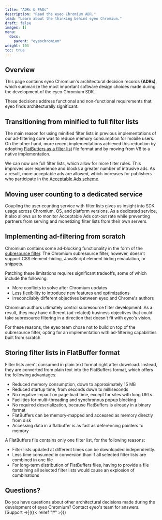 ```yaml
---
title: "ADRs & FAQs"
description: "Read the eyeo Chromium ADR."
lead: "Learn about the thinking behind eyeo Chromium."
draft: false
images: []
menu:
  docs:
    parent: "eyeochromium"
weight: 103
toc: true
---
```


## Overview

This page contains eyeo Chromium's architectural decision records **(ADRs)**, which summarize the most important software design choices made during the development of the eyeo Chromium SDK.

These decisions address functional and non-functional requirements that eyeo finds architecturally significant.

## Transitioning from minified to full filter lists

The main reason for using minified filter lists in previous implementations of our ad-filtering core was to reduce memory consumption for mobile users. On the other hand, more recent implementations achieved this reduction by adopting [FlatButters as a filter list](#storing-filter-lists-in-flatbuffer-format) file format and by moving from V8 to a native implementation.

We can now use full filter lists, which allow for more filter rules. This improves user experience and blocks a greater number of intrusive ads. As a result, more acceptable ads are allowed, which increases for publishers who participate in the [Acceptable Ads scheme](https://acceptableads.com/).

## Moving user counting to a dedicated service

Coupling the user counting service with filter lists gives us insight into SDK usage across Chromium, OS, and platform versions. As a dedicated service, it also allows us to monitor Acceptable Ads opt-out rate while preventing partners from serving and monetizing filter lists from their own servers.

## Implementing ad-filtering from scratch

Chromium contains some ad-blocking functionality in the form of the [subresource filter](https://chromium.googlesource.com/chromium/src.git/+/main/components/subresource_filter/README.md). The Chromium subresource filter, however, doesn't support CSS element-hiding, JavaScript element hiding emaulation, or snippets.

Patching these limitations requires significant tradeoffs, some of which include the following:

- More conflicts to solve after Chromium updates
- Less flexibility to introduce new features and optimizations
- Irreconcilably different objectives between eyeo and Chrome's authors

Chromium authors ultimately control subresource filter development. As a result, they may have different (ad-related) business objectives that could take subresource filtering in a direction that doesn't fit with eyeo's vision.

<!-- https://gitlab.com/eyeo/adblockplus/abpchromium/-/blob/eyeo-103-dev/components/adblock/docs/adr/not-extending-subresource-filter.md -->

For these reasons, the eyeo team chose not to build on top of the subresource filter, opting for an implementation with ad-filtering capabilities built from scratch.

## Storing filter lists in FlatBuffer format

Filter lists aren't consumed in plain text format right after download. Instead, they are converted from plain text into the FlatBuffers format, which offers the following advantages:

- Reduced memory consumption, down to approximately 15 MB
- Reduced startup time, from seconds down to milliseconds
- No negative impact on page load time, except for sites with long URLs
- Facilities for multi-threading and synchronous popup blocking
- No required deserialization, because FlatBuffers is already in a binary format
- FlatBuffers can be memory-mapped and accessed as memory directly from disk
- Accessing data in a flatbuffer is as fast as deferencing pointers to memory

A FlatBuffers file contains only one filter list, for the following reasons:

- Filter lists updated at different times can be downloaded independently.
- Less time consumed in conversion than if all selected filter lists are combined in one file
- For long-term distribution of FlatBuffers files, having to provide a file containing all selected filter lists would cause an explosion of combinations

## Questions?

Do you have questions about other architectural decisions made during the development of eyeo Chromium? Contact eyeo's team for answers. [Support →]({{< relref "#" >}})
